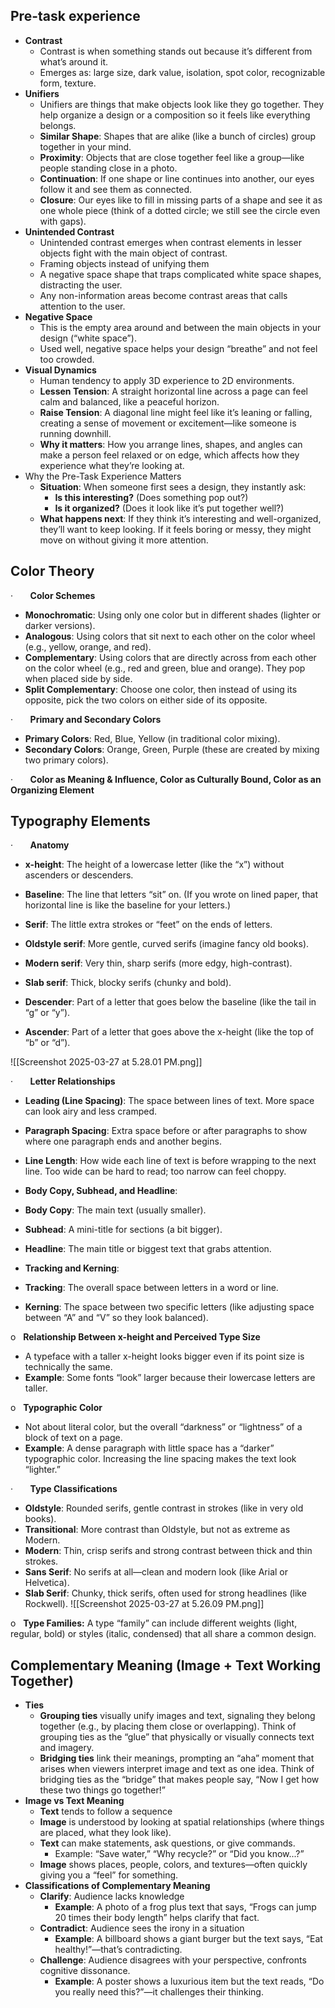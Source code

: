 ## **Pre-task experience**

- **Contrast**
	- Contrast is when something stands out because it’s different from what’s around it.
	- Emerges as: large size, dark value, isolation, spot color, recognizable form, texture.
- **Unifiers**
	- Unifiers are things that make objects look like they go together. They help organize a design or a composition so it feels like everything belongs.
	- **Similar Shape**: Shapes that are alike (like a bunch of circles) group together in your mind.
	- **Proximity**: Objects that are close together feel like a group—like people standing close in a photo.
	- **Continuation**: If one shape or line continues into another, our eyes follow it and see them as connected.
	- **Closure**: Our eyes like to fill in missing parts of a shape and see it as one whole piece (think of a dotted circle; we still see the circle even with gaps).
- **Unintended Contrast**
	- Unintended contrast emerges when contrast elements in lesser objects fight with the main object of contrast.
	- Framing objects instead of unifying them
	- A negative space shape that traps complicated white space shapes, distracting the user.
	- Any non-information areas become contrast areas that calls attention to the user.
- **Negative Space**
	- This is the empty area around and between the main objects in your design (“white space”).
	- Used well, negative space helps your design “breathe” and not feel too crowded.
- **Visual Dynamics**
	- Human tendency to apply 3D experience to 2D environments.
	- **Lessen Tension**: A straight horizontal line across a page can feel calm and balanced, like a peaceful horizon.
	- **Raise Tension**: A diagonal line might feel like it’s leaning or falling, creating a sense of movement or excitement—like someone is running downhill.
	- **Why it matters**: How you arrange lines, shapes, and angles can make a person feel relaxed or on edge, which affects how they experience what they’re looking at.
- Why the Pre-Task Experience Matters
	- **Situation**: When someone first sees a design, they instantly ask:
		- **Is this interesting?** (Does something pop out?)
		- **Is it organized?** (Does it look like it’s put together well?)
	- **What happens next**: If they think it’s interesting and well-organized, they’ll want to keep looking. If it feels boring or messy, they might move on without giving it more attention.

## **Color Theory**

·       **Color Schemes**

- **Monochromatic**: Using only one color but in different shades (lighter or darker versions).
- **Analogous**: Using colors that sit next to each other on the color wheel (e.g., yellow, orange, and red).
- **Complementary**: Using colors that are directly across from each other on the color wheel (e.g., red and green, blue and orange). They pop when placed side by side.
- **Split Complementary**: Choose one color, then instead of using its opposite, pick the two colors on either side of its opposite.

·       **Primary and Secondary Colors**

- **Primary Colors**: Red, Blue, Yellow (in traditional color mixing).
- **Secondary Colors**: Orange, Green, Purple (these are created by mixing two primary colors).

·       **Color as Meaning & Influence, Color as Culturally Bound, Color as an Organizing Element**

## **Typography Elements**

·       **Anatomy**
- **x-height**: The height of a lowercase letter (like the “x”) without ascenders or descenders.
- **Baseline**: The line that letters “sit” on. (If you wrote on lined paper, that horizontal line is like the baseline for your letters.)
- **Serif**: The little extra strokes or “feet” on the ends of letters.

- **Oldstyle serif**: More gentle, curved serifs (imagine fancy old books).
- **Modern serif**: Very thin, sharp serifs (more edgy, high-contrast).
- **Slab serif**: Thick, blocky serifs (chunky and bold).

- **Descender**: Part of a letter that goes below the baseline (like the tail in “g” or “y”).
- **Ascender**: Part of a letter that goes above the x-height (like the top of “b” or “d”).

![[Screenshot 2025-03-27 at 5.28.01 PM.png]]


·       **Letter Relationships**

- **Leading (Line Spacing)**: The space between lines of text. More space can look airy and less cramped.
- **Paragraph Spacing**: Extra space before or after paragraphs to show where one paragraph ends and another begins.
- **Line Length**: How wide each line of text is before wrapping to the next line. Too wide can be hard to read; too narrow can feel choppy.
- **Body Copy, Subhead, and Headline**:

- **Body Copy**: The main text (usually smaller).
- **Subhead**: A mini-title for sections (a bit bigger).
- **Headline**: The main title or biggest text that grabs attention.

- **Tracking and Kerning**:

- **Tracking**: The overall space between letters in a word or line.
- **Kerning**: The space between two specific letters (like adjusting space between “A” and “V” so they look balanced).

o   **Relationship Between x-height and Perceived Type Size**

- A typeface with a taller x-height looks bigger even if its point size is technically the same.
- **Example**: Some fonts “look” larger because their lowercase letters are taller.

o   **Typographic Color**

- Not about literal color, but the overall “darkness” or “lightness” of a block of text on a page.
- **Example**: A dense paragraph with little space has a “darker” typographic color. Increasing the line spacing makes the text look “lighter.”

·       **Type Classifications**

- **Oldstyle**: Rounded serifs, gentle contrast in strokes (like in very old books).
- **Transitional**: More contrast than Oldstyle, but not as extreme as Modern.
- **Modern**: Thin, crisp serifs and strong contrast between thick and thin strokes.
- **Sans Serif**: No serifs at all—clean and modern look (like Arial or Helvetica).
- **Slab Serif**: Chunky, thick serifs, often used for strong headlines (like Rockwell).
![[Screenshot 2025-03-27 at 5.26.09 PM.png]]



o   **Type Families:** A type “family” can include different weights (light, regular, bold) or styles (italic, condensed) that all share a common design.

## **Complementary Meaning (Image + Text Working Together)**

- **Ties**
	- **Grouping ties** visually unify images and text, signaling they belong together (e.g., by placing them close or overlapping). Think of grouping ties as the “glue” that physically or visually connects text and imagery.
	- **Bridging ties** link their meanings, prompting an “aha” moment that arises when viewers interpret image and text as one idea. Think of bridging ties as the “bridge” that makes people say, “Now I get how these two things go together!”
- **Image vs Text Meaning**
	- **Text** tends to follow a sequence
	- **Image** is understood by looking at spatial relationships (where things are placed, what they look like).
	- **Text** can make statements, ask questions, or give commands.
		- Example: “Save water,” “Why recycle?” or “Did you know...?”
	- **Image** shows places, people, colors, and textures—often quickly giving you a “feel” for something.
- **Classifications of Complementary Meaning**
	- **Clarify**: Audience lacks knowledge
		- **Example**: A photo of a frog plus text that says, “Frogs can jump 20 times their body length” helps clarify that fact.
	- **Contradict**: Audience sees the irony in a situation
		- **Example**: A billboard shows a giant burger but the text says, “Eat healthy!”—that’s contradicting.
	- **Challenge**: Audience disagrees with your perspective, confronts cognitive dissonance.
		- **Example**: A poster shows a luxurious item but the text reads, “Do you really need this?”—it challenges their thinking.